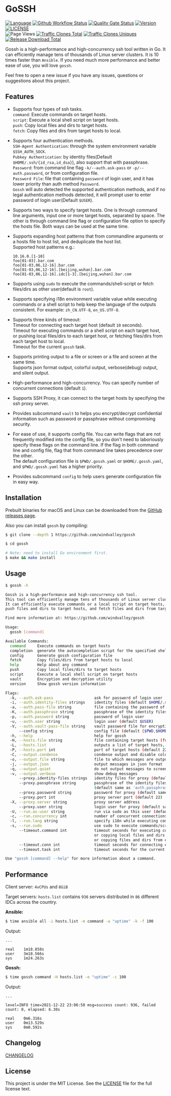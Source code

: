 # GoSSH

[![Language](https://img.shields.io/badge/Language-Go-blue.svg)](https://go.dev)
[![Github Workflow Status](https://img.shields.io/github/workflow/status/windvalley/gossh/GosshCI)](https://github.com/windvalley/gossh/actions/workflows/gosshci.yaml)
[![Quality Gate Status](https://sonarcloud.io/api/project_badges/measure?project=windvalley_gossh&metric=alert_status)](https://sonarcloud.io/summary/new_code?id=windvalley_gossh)
[![Version](https://img.shields.io/github/v/release/windvalley/gossh?include_prereleases)](https://github.com/windvalley/gossh/releases)
[![LICENSE](https://img.shields.io/github/license/windvalley/gossh)](LICENSE) <br>
![Page Views](https://views.whatilearened.today/views/github/windvalley/gossh.svg)
[![Traffic Clones Total](https://img.shields.io/endpoint?url=https%3A%2F%2Fapi.sre.im%2Fv1%2Fgithub%2Ftraffic%2Fclones%2Ftotal%3Fgit_user%3Dwindvalley%26git_repo%3Dgossh%26type%3Dcount%26label%3Dclones-total)](https://github.com/windvalley/traffic-clones-api)
[![Traffic Clones Uniques](https://img.shields.io/endpoint?url=https%3A%2F%2Fapi.sre.im%2Fv1%2Fgithub%2Ftraffic%2Fclones%2Ftotal%3Fgit_user%3Dwindvalley%26git_repo%3Dgossh%26type%3Duniques%26label%3Dclones-uniques)](https://github.com/windvalley/traffic-clones-api)
[![Release Download Total](https://img.shields.io/github/downloads/windvalley/gossh/total)](https://github.com/windvalley/gossh/releases)

Gossh is a high-performance and high-concurrency ssh tool written in Go.
It can efficiently manage tens of thousands of Linux server clusters.
It is 10 times faster than `Ansible`.
If you need much more performance and better ease of use, you will love `gossh`.

Feel free to open a new issue if you have any issues, questions or suggestions about this project.

## Features

- Supports four types of ssh tasks.  
  `command`: Execute commands on target hosts.  
  `script`: Execute a local shell script on target hosts.  
  `push`: Copy local files and dirs to target hosts.  
  `fetch`: Copy files and dirs from target hosts to local.

- Supports four authentication methods.  
  `SSH-Agent Authentication`: through the system environment variable `$SSH_AUTH_SOCK`.  
  `Pubkey Authentication`: by identity files(Default `$HOME/.ssh/{id_rsa,id_dsa}`), also support that with passphrase.  
  `Password`: from command line flag `-k/--auth.ask-pass` or `-p/--auth.password`, or from configuration file.  
  `Password File`: file that containing `password` of login user, and it has lower priority than auth method `Password`.  
  `Gossh` will auto detected the supported authentication methods, and if no legal authentication methods detected, it will prompt user to enter password of login user(Default `$USER`).

- Supports two ways to specify target hosts. One is through command line arguments, input one or more target hosts, separated by space. The other is through command line flag or configuration file option to specify the hosts file. Both ways can be used at the same time.

- Supports expanding host patterns that from commandline arguments or a hosts file to host list,
  and deduplicate the host list.  
  Supported host patterns e.g.:

  ```text
  10.16.0.[1-10]
  foo[01-03].bar.com
  foo[01-03,06,12-16].bar.com
  foo[01-03,06,12-16].[beijing,wuhan].bar.com
  foo[01-03,06,12-16].idc[1-3].[beijing,wuhan].bar.com
  ```

- Supports using `sudo` to execute the commands/shell-script or fetch files/dirs as other user(default is `root`).

- Supports specifying i18n environment variable value while executing commands or a shell script to help keep the language of the outputs consistent. For example: `zh_CN.UTF-8`, `en_US.UTF-8`.

- Supports three kinds of timeout:  
  Timeout for connecting each target host (default `10` seconds).  
  Timeout for executing commands or a shell script on each target host,
  or pushing local files/dirs to each target host,
  or fetching files/dirs from each target host to local.  
  Timeout for the current `gossh` task.

- Supports printing output to a file or screen or a file and screen at the same time.  
  Supports json format output, colorful output, verbose(debug) output, and silent output.

- High-performance and high-concurrency. You can specify number of concurrent connections (default `1`).

- Supports SSH Proxy, it can connect to the target hosts by specifying the ssh proxy server.

- Provides subcommand `vault` to helps you encrypt/decrypt confidential information
  such as password or passphrase without compromising security.

- For ease of use, it supports config file. You can write flags that are not frequently modified into the config file, so you don't need to laboriously specify these flags on the command line. If the flag in both command line and config file, flag that from command line takes precedence over the other.  
  The default configuration file is `$PWD/.gossh.yaml` or `$HOME/.gossh.yaml`, and `$PWD/.gossh.yaml` has a higher priority.

- Provides subcommand `config` to help users generate configuration file in easy way.

## Installation

Prebuilt binaries for macOS and Linux can be downloaded from the [GitHub releases page](https://github.com/windvalley/gossh/releases).

Also you can install `gossh` by compiling:

```sh
$ git clone --depth 1 https://github.com/windvalley/gossh

$ cd gossh

# Note: need to install Go environment first.
$ make && make install
```

## Usage

```sh
$ gossh -h

Gossh is a high-performance and high-concurrency ssh tool.
This tool can efficiently manage tens of thousands of Linux server clusters.
It can efficiently execute commands or a local script on target hosts,
push files and dirs to target hosts, and fetch files and dirs from target hosts to local.

Find more information at: https://github.com/windvalley/gossh

Usage:
  gossh [command]

Available Commands:
  command     Execute commands on target hosts
  completion  generate the autocompletion script for the specified shell
  config      Generate gossh configuration file
  fetch       Copy files/dirs from target hosts to local
  help        Help about any command
  push        Copy local files/dirs to target hosts
  script      Execute a local shell script on target hosts
  vault       Encryption and decryption utility
  version     Show gossh version information

Flags:
  -k, --auth.ask-pass                  ask for password of login user
  -i, --auth.identity-files strings    identity files (default $HOME/.ssh/{id_rsa,id_dsa})
  -a, --auth.pass-file string          file containing the password of login user
  -K, --auth.passphrase string         passphrase of the identity files
  -p, --auth.password string           password of login user
  -u, --auth.user string               login user (default $USER)
  -V, --auth.vault-pass-file string    vault password file for encryption or decryption
      --config string                  config file (default {$PWD,$HOME}/.gossh.yaml)
  -h, --help                           help for gossh
  -H, --hosts.file string              file containing target hosts (format: one host/pattern per line)
  -L, --hosts.list                     outputs a list of target hosts, and does not do anything else
  -P, --hosts.port int                 port of target hosts (default 22)
  -C, --output.condense                condense output and disable color
  -o, --output.file string             file to which messages are output
  -j, --output.json                    output messages in json format
  -q, --output.quiet                   do not output messages to screen (except error messages)
  -v, --output.verbose                 show debug messages
      --proxy.identity-files strings   identity files for proxy (default same as 'auth.identity-files')
      --proxy.passphrase string        passphrase of the identity files for proxy
                                       (default same as 'auth.passphrase')
      --proxy.password string          password for proxy (default same as 'auth.password')
      --proxy.port int                 proxy server port (default 22)
  -X, --proxy.server string            proxy server address
      --proxy.user string              login user for proxy (default same as 'auth.user')
  -U, --run.as-user string             run via sudo as this user (default "root")
  -c, --run.concurrency int            number of concurrent connections (default 1)
  -l, --run.lang string                specify i18n while executing command (e.g. zh_CN.UTF-8|en_US.UTF-8)
  -s, --run.sudo                       use sudo to execute commands/script or fetch files/dirs
      --timeout.command int            timeout seconds for executing commands/script on each target host
                                       or copying local files and dirs to each target host
                                       or copying files and dirs from each target host to local
      --timeout.conn int               timeout seconds for connecting each target host (default 10)
      --timeout.task int               timeout seconds for the current gossh task

Use "gossh [command] --help" for more information about a command.
```

## Performance

Client server: `4vCPUs` and `8GiB`

Target servers: `hosts.list` contains `936` servers distributed in `86` different IDCs across the country.

**Ansible:**

```sh
$ time ansible all -i hosts.list -m command -a "uptime" -k -f 100
```

Output:

```text
...

real    1m18.858s
user    3m18.566s
sys     1m24.263s
```

**Gossh:**

```sh
$ time gossh command -H hosts.list -e "uptime" -c 100
```

Output:

```text
...

level=INFO time=2021-12-22 23:06:50 msg=success count: 936, failed count: 0, elapsed: 6.30s

real    0m6.316s
user    0m13.529s
sys     0m0.592s
```

## Changelog

[CHANGELOG](CHANGELOG.md)

## License

This project is under the MIT License.
See the [LICENSE](LICENSE) file for the full license text.
